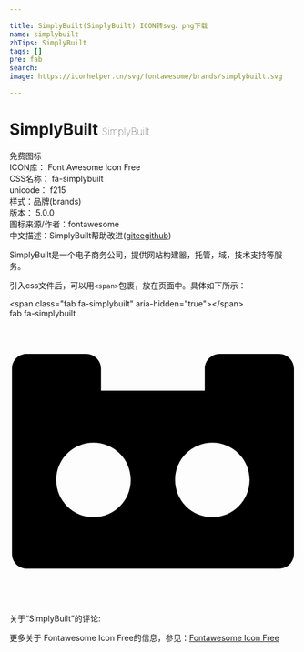 ```yaml
---

title: SimplyBuilt(SimplyBuilt) ICON转svg、png下载
name: simplybuilt
zhTips: SimplyBuilt
tags: []
pre: fab
search: 
image: https://iconhelper.cn/svg/fontawesome/brands/simplybuilt.svg

---
```


# SimplyBuilt  <small style="font-size: 60%;font-weight: 100">SimplyBuilt</small>


<div class="detail-page">
<p>
<span><span class="badge-success badge">免费图标</span> </span>
<br/>
<span>
ICON库：
<span class="badge-secondary badge">Font Awesome Icon Free</span> 
</span>
<br/>
<span>
CSS名称：
<span class="badge-secondary badge">fa-simplybuilt</span> 
</span>
<br/>
<span>
unicode：
<span class="badge-secondary badge">f215</span> 
<copy-btn content='f215' btn-title=""></copy-btn>
<copy-btn :content='String.fromCodePoint(parseInt("f215", 16))' btn-title="复制U"></copy-btn>
</span><br/><span>样式：<span class="badge-light badge">品牌(brands)</span></span>
<br/>
<span>
版本：
<span class="badge-secondary badge">5.0.0</span> 
</span>
<br/>
<span>图标来源/作者：<span class="badge-light badge">fontawesome</span></span> 
<br/>
<span class="zh-detail">中文描述：<span class="badge-primary badge">SimplyBuilt</span><span class="help-link"><span>帮助改进</span>(<a href="https://gitee.com/liuwave/icon-helper/edit/master/json/fontawesome/brands/simplybuilt.json" target="_blank" rel="noopener noreferrer">gitee</a><a href="https://github.com/liuwave/icon-helper/edit/master/json/fontawesome/brands/simplybuilt.json" target="_blank" rel="noopener noreferrer">github</a></span>)</span><br/>
</p>
</div><div class="description description alert alert-light">SimplyBuilt是一个电子商务公司，提供网站构建器，托管，域，技术支持等服务。</div>
<div class="alert alert-dark">
  <i class="fab fa-simplybuilt fa-xs"></i>
  <i class="fab fa-simplybuilt fa-sm"></i>
  <i class="fab fa-simplybuilt fa-lg"></i>
  <i class="fab fa-simplybuilt fa-2x"></i>
  <i class="fab fa-simplybuilt fa-3x"></i>
  <i class="fab fa-simplybuilt fa-5x"></i>
  <i class="fab fa-simplybuilt fa-7x"></i>
</div>
<div>
  <p>引入css文件后，可以用<code>&lt;span&gt;</code>包裹，放在页面中。具体如下所示：    
  </p>
  <div class="alert alert-primary" style="font-size: 14px">
    &lt;span class="fab fa-simplybuilt" aria-hidden="true"&gt;&lt;/span&gt;
    <copy-btn content='<span class="fab fa-simplybuilt" aria-hidden="true"></span>'></copy-btn>
  </div>
  <div class="alert alert-secondary">
    <i class="fab fa-simplybuilt"
    style="font-size: 24px"
    aria-hidden="true"></i> fab fa-simplybuilt
    <copy-btn content="fab fa-simplybuilt" btn-title="复制图标名称"></copy-btn>
  </div>
</div>
<div id="svg" class="svg-wrap">
<svg xmlns="http://www.w3.org/2000/svg" viewBox="0 0 512 512"><path d="M481.2 64h-106c-14.5 0-26.6 11.8-26.6 26.3v39.6H163.3V90.3c0-14.5-12-26.3-26.6-26.3h-106C16.1 64 4.3 75.8 4.3 90.3v331.4c0 14.5 11.8 26.3 26.6 26.3h450.4c14.8 0 26.6-11.8 26.6-26.3V90.3c-.2-14.5-12-26.3-26.7-26.3zM149.8 355.8c-36.6 0-66.4-29.7-66.4-66.4 0-36.9 29.7-66.6 66.4-66.6 36.9 0 66.6 29.7 66.6 66.6 0 36.7-29.7 66.4-66.6 66.4zm212.4 0c-36.9 0-66.6-29.7-66.6-66.6 0-36.6 29.7-66.4 66.6-66.4 36.6 0 66.4 29.7 66.4 66.4 0 36.9-29.8 66.6-66.4 66.6z"/></svg>
</div>
<detail full-name='fa-simplybuilt'></detail>
<div>
<p>关于“SimplyBuilt”的评论:</p>
</div>
<Vssue title="关于“SimplyBuilt”的评论" ></Vssue>    
<div><p>更多关于  Fontawesome Icon Free的信息，参见：<a target="_blank" href="https://iconhelper.cn/fontawesome.html">Fontawesome Icon Free</a>
</p></div>
